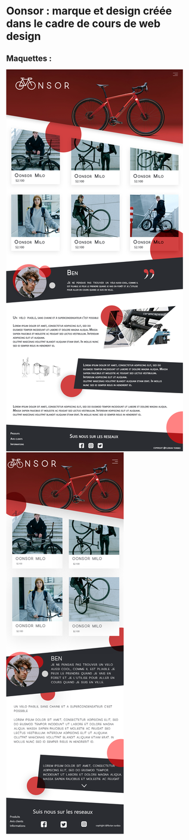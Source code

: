 # Oonsor : marque et design créée dans le cadre de cours de web design

## Maquettes : 

<img src="https://github.com/sepios87/Oonsor/blob/main/github-images/maquette_bureau.png" alt="image rendu">

<img src="https://github.com/sepios87/Oonsor/blob/main/github-images/maquette_mobile.png" alt="image rendu">

